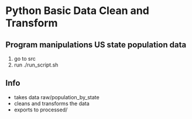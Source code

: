 # Python Basic Data Clean and Transform

## Program manipulations US state population data
1. go to src
2. run ./run_script.sh

## Info
* takes data raw/population_by_state
* cleans and transforms the data
* exports to processed/